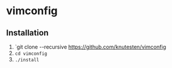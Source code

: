 # vimconfig

## Installation 
1. `git clone --recursive https://github.com/knutesten/vimconfig
2. `cd vimconfig`
3. `./install`
